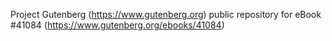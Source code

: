 Project Gutenberg (https://www.gutenberg.org) public repository for eBook #41084 (https://www.gutenberg.org/ebooks/41084)
